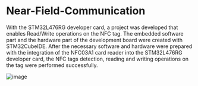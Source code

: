 # Near-Field-Communication
With the STM32L476RG developer card, a project was developed that enables Read/Write operations on the NFC tag. 
The embedded software part and the hardware part of the development board were created with STM32CubeIDE. After the necessary software and hardware were prepared with the integration of the NFC03A1 card reader into the STM32L476RG developer card, the NFC tags detection, reading and writing operations on the tag were performed successfully.


![image](https://user-images.githubusercontent.com/71149855/204160865-f73fa4e2-b91c-4fb2-9a74-541161c777ec.png)
